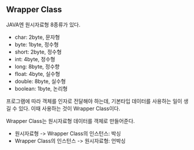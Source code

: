## Wrapper Class

JAVA엔 원시자료형 8종류가 있다.

- char: 2byte, 문자형
- byte: 1byte, 정수형
- short: 2byte, 정수형
- int: 4byte, 정수형
- long: 8byte, 정수향
- float: 4byte, 실수형
- double: 8byte, 실수형
- boolean: 1byte, 논리형

프로그램에 따라 객체를 인자로 전달해야 하는데, 기본타입 데이터를 사용하는 일이 생길 수 있다.
이때 사용하는 것이 Wrapper Class이다.

Wrapper Class는 원시자료형 데이터를 객체로 만들어준다.

- 원시자료형 -> Wrapper Class의 인스턴스: 박싱
- Wrapper Class의 인스턴스 -> 원시자료형: 언박싱